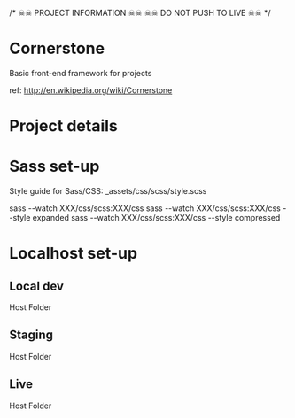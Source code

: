 /*
	☠☠ PROJECT INFORMATION ☠☠
	☠☠ DO NOT PUSH TO LIVE ☠☠
*/



# Cornerstone

Basic front-end framework for projects

ref: http://en.wikipedia.org/wiki/Cornerstone

# Project details



# Sass set-up

Style guide for Sass/CSS: _assets/css/scss/style.scss

sass --watch XXX/css/scss:XXX/css
sass --watch XXX/css/scss:XXX/css --style expanded
sass --watch XXX/css/scss:XXX/css --style compressed

# Localhost set-up

## Local dev

Host
Folder

## Staging

Host
Folder

## Live 

Host 
Folder